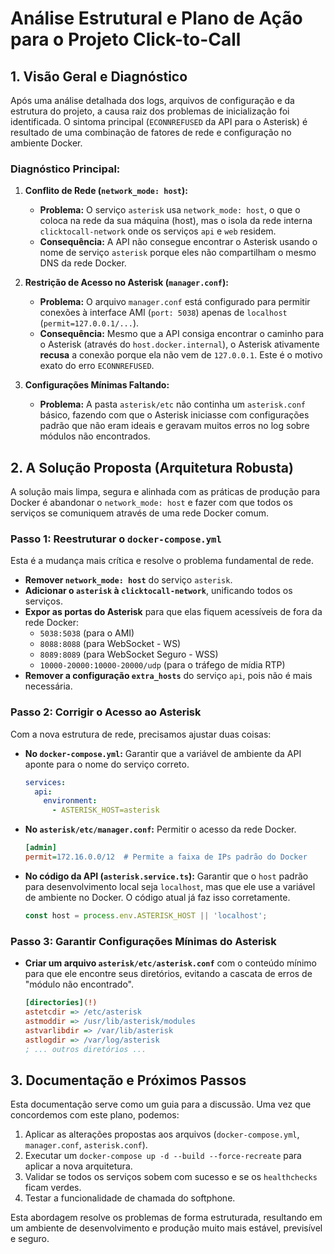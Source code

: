 # Análise Estrutural e Plano de Ação para o Projeto Click-to-Call

## 1. Visão Geral e Diagnóstico

Após uma análise detalhada dos logs, arquivos de configuração e da estrutura do projeto, a causa raiz dos problemas de inicialização foi identificada. O sintoma principal (`ECONNREFUSED` da API para o Asterisk) é resultado de uma combinação de fatores de rede e configuração no ambiente Docker.

### **Diagnóstico Principal:**

1.  **Conflito de Rede (`network_mode: host`):**
    *   **Problema:** O serviço `asterisk` usa `network_mode: host`, o que o coloca na rede da sua máquina (host), mas o isola da rede interna `clicktocall-network` onde os serviços `api` e `web` residem.
    *   **Consequência:** A API não consegue encontrar o Asterisk usando o nome de serviço `asterisk` porque eles não compartilham o mesmo DNS da rede Docker.

2.  **Restrição de Acesso no Asterisk (`manager.conf`):**
    *   **Problema:** O arquivo `manager.conf` está configurado para permitir conexões à interface AMI (`port: 5038`) apenas de `localhost` (`permit=127.0.0.1/...`).
    *   **Consequência:** Mesmo que a API consiga encontrar o caminho para o Asterisk (através do `host.docker.internal`), o Asterisk ativamente **recusa** a conexão porque ela não vem de `127.0.0.1`. Este é o motivo exato do erro `ECONNREFUSED`.

3.  **Configurações Mínimas Faltando:**
    *   **Problema:** A pasta `asterisk/etc` não continha um `asterisk.conf` básico, fazendo com que o Asterisk iniciasse com configurações padrão que não eram ideais e geravam muitos erros no log sobre módulos não encontrados.

## 2. A Solução Proposta (Arquitetura Robusta)

A solução mais limpa, segura e alinhada com as práticas de produção para Docker é abandonar o `network_mode: host` e fazer com que todos os serviços se comuniquem através de uma rede Docker comum.

### **Passo 1: Reestruturar o `docker-compose.yml`**

Esta é a mudança mais crítica e resolve o problema fundamental de rede.

*   **Remover `network_mode: host`** do serviço `asterisk`.
*   **Adicionar o `asterisk` à `clicktocall-network`**, unificando todos os serviços.
*   **Expor as portas do Asterisk** para que elas fiquem acessíveis de fora da rede Docker:
    *   `5038:5038` (para o AMI)
    *   `8088:8088` (para WebSocket - WS)
    *   `8089:8089` (para WebSocket Seguro - WSS)
    *   `10000-20000:10000-20000/udp` (para o tráfego de mídia RTP)
*   **Remover a configuração `extra_hosts`** do serviço `api`, pois não é mais necessária.

### **Passo 2: Corrigir o Acesso ao Asterisk**

Com a nova estrutura de rede, precisamos ajustar duas coisas:

*   **No `docker-compose.yml`:** Garantir que a variável de ambiente da API aponte para o nome do serviço correto.
    ```yaml
    services:
      api:
        environment:
          - ASTERISK_HOST=asterisk
    ```
*   **No `asterisk/etc/manager.conf`:** Permitir o acesso da rede Docker.
    ```ini
    [admin]
    permit=172.16.0.0/12  # Permite a faixa de IPs padrão do Docker
    ```
*   **No código da API (`asterisk.service.ts`):** Garantir que o `host` padrão para desenvolvimento local seja `localhost`, mas que ele use a variável de ambiente no Docker. O código atual já faz isso corretamente.
    ```typescript
    const host = process.env.ASTERISK_HOST || 'localhost';
    ```

### **Passo 3: Garantir Configurações Mínimas do Asterisk**

*   **Criar um arquivo `asterisk/etc/asterisk.conf`** com o conteúdo mínimo para que ele encontre seus diretórios, evitando a cascata de erros de "módulo não encontrado".
    ```ini
    [directories](!)
    astetcdir => /etc/asterisk
    astmoddir => /usr/lib/asterisk/modules
    astvarlibdir => /var/lib/asterisk
    astlogdir => /var/log/asterisk
    ; ... outros diretórios ...
    ```

## 3. Documentação e Próximos Passos

Esta documentação serve como um guia para a discussão. Uma vez que concordemos com este plano, podemos:

1.  Aplicar as alterações propostas aos arquivos (`docker-compose.yml`, `manager.conf`, `asterisk.conf`).
2.  Executar um `docker-compose up -d --build --force-recreate` para aplicar a nova arquitetura.
3.  Validar se todos os serviços sobem com sucesso e se os `healthchecks` ficam verdes.
4.  Testar a funcionalidade de chamada do softphone.

Esta abordagem resolve os problemas de forma estruturada, resultando em um ambiente de desenvolvimento e produção muito mais estável, previsível e seguro. 